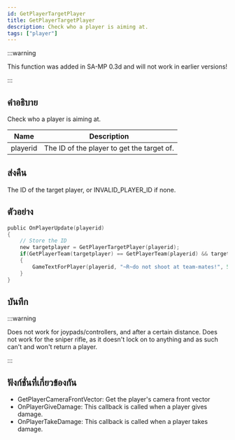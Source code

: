 ```yaml
---
id: GetPlayerTargetPlayer
title: GetPlayerTargetPlayer
description: Check who a player is aiming at.
tags: ["player"]
---
```


:::warning

This function was added in SA-MP 0.3d and will not work in earlier versions!

:::

## คำอธิบาย

Check who a player is aiming at.

| Name     | Description                                |
| -------- | ------------------------------------------ |
| playerid | The ID of the player to get the target of. |

## ส่งคืน

The ID of the target player, or INVALID_PLAYER_ID if none.

## ตัวอย่าง

```c
public OnPlayerUpdate(playerid)
{
    // Store the ID
    new targetplayer = GetPlayerTargetPlayer(playerid);
    if(GetPlayerTeam(targetplayer) == GetPlayerTeam(playerid) && targetplayer != INVALID_PLAYER_ID)
    {
        GameTextForPlayer(playerid, "~R~do not shoot at team-mates!", 5000, 3);
    }
}
```

## บันทึก

:::warning

Does not work for joypads/controllers, and after a certain distance.
Does not work for the sniper rifle, as it doesn't lock on to anything and as such can't and won't return a player.

:::

## ฟังก์ชั่นที่เกี่ยวข้องกัน

- GetPlayerCameraFrontVector: Get the player's camera front vector
- OnPlayerGiveDamage: This callback is called when a player gives damage.
- OnPlayerTakeDamage: This callback is called when a player takes damage.
